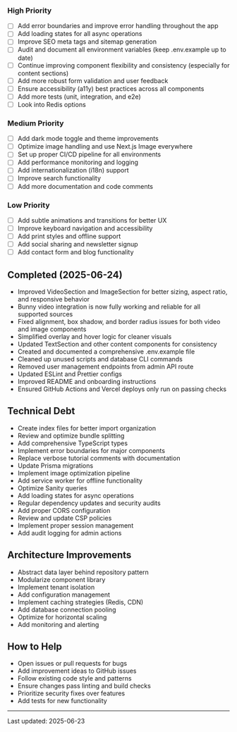 ### High Priority

- [ ] Add error boundaries and improve error handling throughout the app
- [ ] Add loading states for all async operations
- [ ] Improve SEO meta tags and sitemap generation
- [ ] Audit and document all environment variables (keep .env.example up to date)
- [ ] Continue improving component flexibility and consistency (especially for content sections)
- [ ] Add more robust form validation and user feedback
- [ ] Ensure accessibility (a11y) best practices across all components
- [ ] Add more tests (unit, integration, and e2e)
- [ ] Look into Redis options

### Medium Priority

- [ ] Add dark mode toggle and theme improvements
- [ ] Optimize image handling and use Next.js Image everywhere
- [ ] Set up proper CI/CD pipeline for all environments
- [ ] Add performance monitoring and logging
- [ ] Add internationalization (i18n) support
- [ ] Improve search functionality
- [ ] Add more documentation and code comments

### Low Priority

- [ ] Add subtle animations and transitions for better UX
- [ ] Improve keyboard navigation and accessibility
- [ ] Add print styles and offline support
- [ ] Add social sharing and newsletter signup
- [ ] Add contact form and blog functionality

## Completed (2025-06-24)

- Improved VideoSection and ImageSection for better sizing, aspect ratio, and responsive behavior
- Bunny video integration is now fully working and reliable for all supported sources
- Fixed alignment, box shadow, and border radius issues for both video and image components
- Simplified overlay and hover logic for cleaner visuals
- Updated TextSection and other content components for consistency
- Created and documented a comprehensive .env.example file
- Cleaned up unused scripts and database CLI commands
- Removed user management endpoints from admin API route
- Updated ESLint and Prettier configs
- Improved README and onboarding instructions
- Ensured GitHub Actions and Vercel deploys only run on passing checks

## Technical Debt

- Create index files for better import organization
- Review and optimize bundle splitting
- Add comprehensive TypeScript types
- Implement error boundaries for major components
- Replace verbose tutorial comments with documentation
- Update Prisma migrations
- Implement image optimization pipeline
- Add service worker for offline functionality
- Optimize Sanity queries
- Add loading states for async operations
- Regular dependency updates and security audits
- Add proper CORS configuration
- Review and update CSP policies
- Implement proper session management
- Add audit logging for admin actions

## Architecture Improvements

- Abstract data layer behind repository pattern
- Modularize component library
- Implement tenant isolation
- Add configuration management
- Implement caching strategies (Redis, CDN)
- Add database connection pooling
- Optimize for horizontal scaling
- Add monitoring and alerting

## How to Help

- Open issues or pull requests for bugs
- Add improvement ideas to GitHub issues
- Follow existing code style and patterns
- Ensure changes pass linting and build checks
- Prioritize security fixes over features
- Add tests for new functionality

---

Last updated: 2025-06-23
